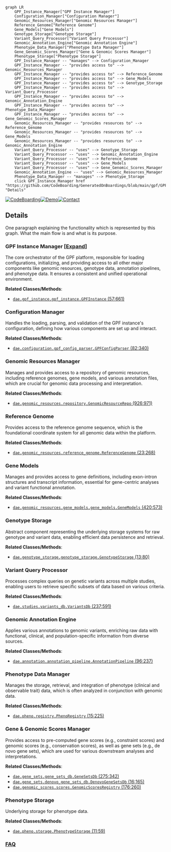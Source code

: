 ```mermaid
graph LR
    GPF_Instance_Manager["GPF Instance Manager"]
    Configuration_Manager["Configuration Manager"]
    Genomic_Resources_Manager["Genomic Resources Manager"]
    Reference_Genome["Reference Genome"]
    Gene_Models["Gene Models"]
    Genotype_Storage["Genotype Storage"]
    Variant_Query_Processor["Variant Query Processor"]
    Genomic_Annotation_Engine["Genomic Annotation Engine"]
    Phenotype_Data_Manager["Phenotype Data Manager"]
    Gene_Genomic_Scores_Manager["Gene & Genomic Scores Manager"]
    Phenotype_Storage["Phenotype Storage"]
    GPF_Instance_Manager -- "manages" --> Configuration_Manager
    GPF_Instance_Manager -- "provides access to" --> Genomic_Resources_Manager
    GPF_Instance_Manager -- "provides access to" --> Reference_Genome
    GPF_Instance_Manager -- "provides access to" --> Gene_Models
    GPF_Instance_Manager -- "provides access to" --> Genotype_Storage
    GPF_Instance_Manager -- "provides access to" --> Variant_Query_Processor
    GPF_Instance_Manager -- "provides access to" --> Genomic_Annotation_Engine
    GPF_Instance_Manager -- "provides access to" --> Phenotype_Data_Manager
    GPF_Instance_Manager -- "provides access to" --> Gene_Genomic_Scores_Manager
    Genomic_Resources_Manager -- "provides resources to" --> Reference_Genome
    Genomic_Resources_Manager -- "provides resources to" --> Gene_Models
    Genomic_Resources_Manager -- "provides resources to" --> Genomic_Annotation_Engine
    Variant_Query_Processor -- "uses" --> Genotype_Storage
    Variant_Query_Processor -- "uses" --> Genomic_Annotation_Engine
    Variant_Query_Processor -- "uses" --> Reference_Genome
    Variant_Query_Processor -- "uses" --> Gene_Models
    Variant_Query_Processor -- "uses" --> Gene_Genomic_Scores_Manager
    Genomic_Annotation_Engine -- "uses" --> Genomic_Resources_Manager
    Phenotype_Data_Manager -- "manages" --> Phenotype_Storage
    click GPF_Instance_Manager href "https://github.com/CodeBoarding/GeneratedOnBoardings/blob/main/gpf/GPF_Instance_Manager.md" "Details"
```

[![CodeBoarding](https://img.shields.io/badge/Generated%20by-CodeBoarding-9cf?style=flat-square)](https://github.com/CodeBoarding/GeneratedOnBoardings)[![Demo](https://img.shields.io/badge/Try%20our-Demo-blue?style=flat-square)](https://www.codeboarding.org/demo)[![Contact](https://img.shields.io/badge/Contact%20us%20-%20contact@codeboarding.org-lightgrey?style=flat-square)](mailto:contact@codeboarding.org)

## Details

One paragraph explaining the functionality which is represented by this graph. What the main flow is and what is its purpose.

### GPF Instance Manager [[Expand]](./GPF_Instance_Manager.md)
The core orchestrator of the GPF platform, responsible for loading configurations, initializing, and providing access to all other major components like genomic resources, genotype data, annotation pipelines, and phenotype data. It ensures a consistent and unified operational environment.


**Related Classes/Methods**:

- <a href="https://github.com/iossifovlab/gpf/dae/dae/gpf_instance/gpf_instance.py#L57-L661" target="_blank" rel="noopener noreferrer">`dae.gpf_instance.gpf_instance.GPFInstance` (57:661)</a>


### Configuration Manager
Handles the loading, parsing, and validation of the GPF instance's configuration, defining how various components are set up and interact.


**Related Classes/Methods**:

- <a href="https://github.com/iossifovlab/gpf/dae/dae/configuration/gpf_config_parser.py#L82-L340" target="_blank" rel="noopener noreferrer">`dae.configuration.gpf_config_parser.GPFConfigParser` (82:340)</a>


### Genomic Resources Manager
Manages and provides access to a repository of genomic resources, including reference genomes, gene models, and various annotation files, which are crucial for genomic data processing and interpretation.


**Related Classes/Methods**:

- <a href="https://github.com/iossifovlab/gpf/dae/dae/genomic_resources/repository.py#L926-L971" target="_blank" rel="noopener noreferrer">`dae.genomic_resources.repository.GenomicResourceRepo` (926:971)</a>


### Reference Genome
Provides access to the reference genome sequence, which is the foundational coordinate system for all genomic data within the platform.


**Related Classes/Methods**:

- <a href="https://github.com/iossifovlab/gpf/dae/dae/genomic_resources/reference_genome.py#L23-L268" target="_blank" rel="noopener noreferrer">`dae.genomic_resources.reference_genome.ReferenceGenome` (23:268)</a>


### Gene Models
Manages and provides access to gene definitions, including exon-intron structures and transcript information, essential for gene-centric analyses and variant functional annotation.


**Related Classes/Methods**:

- <a href="https://github.com/iossifovlab/gpf/dae/dae/genomic_resources/gene_models/gene_models.py#L420-L573" target="_blank" rel="noopener noreferrer">`dae.genomic_resources.gene_models.gene_models.GeneModels` (420:573)</a>


### Genotype Storage
Abstract component representing the underlying storage systems for raw genotype and variant data, enabling efficient data persistence and retrieval.


**Related Classes/Methods**:

- <a href="https://github.com/iossifovlab/gpf/dae/dae/genotype_storage/genotype_storage.py#L13-L80" target="_blank" rel="noopener noreferrer">`dae.genotype_storage.genotype_storage.GenotypeStorage` (13:80)</a>


### Variant Query Processor
Processes complex queries on genetic variants across multiple studies, enabling users to retrieve specific subsets of data based on various criteria.


**Related Classes/Methods**:

- <a href="https://github.com/iossifovlab/gpf/dae/dae/studies/variants_db.py#L237-L591" target="_blank" rel="noopener noreferrer">`dae.studies.variants_db.VariantsDb` (237:591)</a>


### Genomic Annotation Engine
Applies various annotations to genomic variants, enriching raw data with functional, clinical, and population-specific information from diverse sources.


**Related Classes/Methods**:

- <a href="https://github.com/iossifovlab/gpf/dae/dae/annotation/annotation_pipeline.py#L96-L237" target="_blank" rel="noopener noreferrer">`dae.annotation.annotation_pipeline.AnnotationPipeline` (96:237)</a>


### Phenotype Data Manager
Manages the storage, retrieval, and integration of phenotype (clinical and observable trait) data, which is often analyzed in conjunction with genomic data.


**Related Classes/Methods**:

- <a href="https://github.com/iossifovlab/gpf/dae/dae/pheno/registry.py#L15-L225" target="_blank" rel="noopener noreferrer">`dae.pheno.registry.PhenoRegistry` (15:225)</a>


### Gene & Genomic Scores Manager
Provides access to pre-computed gene scores (e.g., constraint scores) and genomic scores (e.g., conservation scores), as well as gene sets (e.g., de novo gene sets), which are used for various downstream analyses and interpretations.


**Related Classes/Methods**:

- <a href="https://github.com/iossifovlab/gpf/dae/dae/gene_sets/gene_sets_db.py#L275-L342" target="_blank" rel="noopener noreferrer">`dae.gene_sets.gene_sets_db.GeneSetsDb` (275:342)</a>
- <a href="https://github.com/iossifovlab/gpf/dae/dae/gene_sets/denovo_gene_sets_db.py#L16-L165" target="_blank" rel="noopener noreferrer">`dae.gene_sets.denovo_gene_sets_db.DenovoGeneSetsDb` (16:165)</a>
- <a href="https://github.com/iossifovlab/gpf/dae/dae/genomic_scores/scores.py#L176-L260" target="_blank" rel="noopener noreferrer">`dae.genomic_scores.scores.GenomicScoresRegistry` (176:260)</a>


### Phenotype Storage
Underlying storage for phenotype data.


**Related Classes/Methods**:

- <a href="https://github.com/iossifovlab/gpf/dae/dae/pheno/storage.py#L11-L59" target="_blank" rel="noopener noreferrer">`dae.pheno.storage.PhenotypeStorage` (11:59)</a>




### [FAQ](https://github.com/CodeBoarding/GeneratedOnBoardings/tree/main?tab=readme-ov-file#faq)